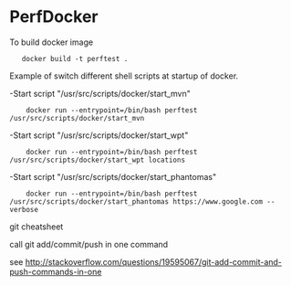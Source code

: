 # PerfDocker

To build docker image
```
   docker build -t perftest .
```


Example of switch different shell scripts at startup of docker.

-Start script "/usr/src/scripts/docker/start_mvn"
```
	docker run --entrypoint=/bin/bash perftest /usr/src/scripts/docker/start_mvn
```


-Start script "/usr/src/scripts/docker/start_wpt"
```
	docker run --entrypoint=/bin/bash perftest /usr/src/scripts/docker/start_wpt locations
```


-Start script "/usr/src/scripts/docker/start_phantomas"
```
	docker run --entrypoint=/bin/bash perftest /usr/src/scripts/docker/start_phantomas https://www.google.com --verbose
```



git cheatsheet

call git add/commit/push in one command

  see http://stackoverflow.com/questions/19595067/git-add-commit-and-push-commands-in-one
 
